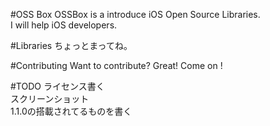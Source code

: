 #OSS Box
OSSBox is a introduce  iOS Open Source Libraries.  
I will help iOS developers.


#Libraries
ちょっとまってね。

#Contributing
Want to contribute? Great! Come on !



#TODO
ライセンス書く  
スクリーンショット  
1.1.0の搭載されてるものを書く  


